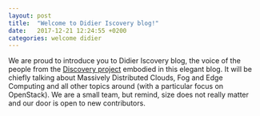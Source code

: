 ```yaml
---
layout: post
title:  "Welcome to Didier Iscovery blog!"
date:   2017-12-21 12:24:55 +0200
categories: welcome didier
---
```

We are proud to introduce you to Didier Iscovery blog, the voice of the people
from the [Discovery project][btc-site] embodied in this elegant blog. It will be chiefly
talking about Massively Distributed Clouds, Fog and Edge Computing and all
other topics around (with a particular focus on OpenStack).
We are a small team, but remind, size does not really matter and our door is open to new contributors.

[btc-site]: http://beyondtheclouds.github.io
